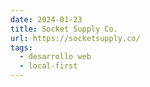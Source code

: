 ```yaml
---
date: 2024-01-23
title: Socket Supply Co.
url: https://socketsupply.co/
tags:
  - desarrollo web
  - local-first
---
```

